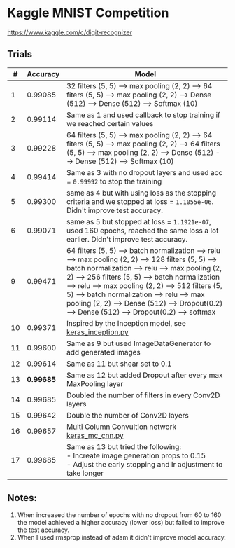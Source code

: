 # Kaggle MNIST Competition

https://www.kaggle.com/c/digit-recognizer

## Trials

|#|Accuracy|Model|
|-|--|---|
| 1 | 0.99085 | 32 filters  (5, 5) --> max pooling (2, 2) --> 64 fiters (5, 5) --> max pooling (2, 2) --> Dense (512) --> Dense (512) --> Softmax (10) |
| 2 | 0.99114 | Same as 1 and used callback to stop training if we reached certain values
| 3 | 0.99228 | 64 filters  (5, 5) --> max pooling (2, 2) --> 64 fiters (5, 5) --> max pooling (2, 2) --> 64 filters  (5, 5) --> max pooling (2, 2) --> Dense (512) --> Dense (512) --> Softmax (10) |
| 4 | 0.99414 | Same as 3 with no dropout layers and used acc = `0.99992` to stop the training |
| 5 | 0.99300 | same as 4 but with using loss as the stopping criteria and we stopped at loss = `1.1055e-06`. Didn't improve test accuracy.|
| 6 | 0.99071 | same as 5 but stopped at loss = `1.1921e-07`, used 160 epochs, reached the same loss a lot earlier. Didn't improve test accuracy.|
| 9 | 0.99471 | 64 filters  (5, 5) --> batch normalization --> relu --> max pooling (2, 2) --> 128 filters  (5, 5) --> batch normalization --> relu --> max pooling (2, 2) --> 256 filters  (5, 5) --> batch normalization --> relu --> max pooling (2, 2) --> 512 filters  (5, 5) --> batch normalization --> relu --> max pooling (2, 2) --> Dense (512) --> Dropout(0.2) --> Dense (512) --> Dropout(0.2) --> softmax|
| 10 | 0.99371 | Inspired by the Inception model, see [keras_inception.py](keras_incpetion.py) | 
| 11 | 0.99600 | Same as 9 but used ImageDataGenerator to add generated images |
| 12 | 0.99614 | Same as 11 but shear set to 0.1 |
| 13 | <b>0.99685</b> | Same as 12 but added Dropout after every max MaxPooling layer |
| 14 | 0.99685 | Doubled the number of filters in every Conv2D layers |
| 15 | 0.99642 | Double the number of Conv2D layers |
| 16 | 0.99657 | Multi Column Convultion network [keras_mc_cnn.py](keras_mc_cnn.py) | 
| 17 | 0.99685 | Same as 13 but tried the following:<br>- Increate image generation props to 0.15<br>- Adjust the early stopping and lr adjustment to take longer |

## Notes:
1. When increased the number of epochs with no dropout from 60 to 160 the model achieved a higher accuracy (lower loss) but failed to improve the test accuracy.
2. When I used rmsprop instead of adam it didn't improve model accuracy.

